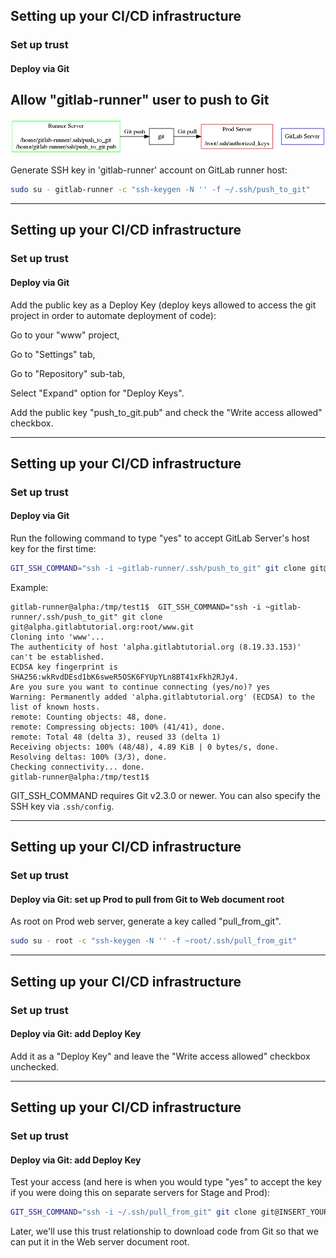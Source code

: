 ## Setting up your CI/CD infrastructure
### Set up trust
#### Deploy via Git

## Allow "gitlab-runner" user to push to Git

![img](img/deploy-git.png)

Generate SSH key in 'gitlab-runner' account on GitLab runner host:

```bash
sudo su - gitlab-runner -c "ssh-keygen -N '' -f ~/.ssh/push_to_git"
```
---
## Setting up your CI/CD infrastructure
### Set up trust
#### Deploy via Git

Add the public key as a Deploy Key (deploy keys allowed to access the
git project in order to automate deployment of code):

Go to your "www" project,

Go to "Settings" tab,

Go to "Repository" sub-tab,

Select "Expand" option for "Deploy Keys".

Add the public key "push_to_git.pub" and check the "Write access allowed" checkbox.

---
## Setting up your CI/CD infrastructure
### Set up trust
#### Deploy via Git

Run the following command to type "yes" to accept GitLab Server's host key for the first time:

```bash
GIT_SSH_COMMAND="ssh -i ~gitlab-runner/.ssh/push_to_git" git clone git@INSERT_YOUR_GITLAB_HOSTNAME_HERE:root/www.git
```

Example:

```
gitlab-runner@alpha:/tmp/test1$  GIT_SSH_COMMAND="ssh -i ~gitlab-runner/.ssh/push_to_git" git clone git@alpha.gitlabtutorial.org:root/www.git
Cloning into 'www'...
The authenticity of host 'alpha.gitlabtutorial.org (8.19.33.153)' can't be established.
ECDSA key fingerprint is SHA256:wkRvdDEsd1bK6sweR5OSK6FYUpYLn8BT41xFkh2RJy4.
Are you sure you want to continue connecting (yes/no)? yes
Warning: Permanently added 'alpha.gitlabtutorial.org' (ECDSA) to the list of known hosts.
remote: Counting objects: 48, done.
remote: Compressing objects: 100% (41/41), done.
remote: Total 48 (delta 3), reused 33 (delta 1)
Receiving objects: 100% (48/48), 4.89 KiB | 0 bytes/s, done.
Resolving deltas: 100% (3/3), done.
Checking connectivity... done.
gitlab-runner@alpha:/tmp/test1$
```
GIT_SSH_COMMAND requires Git v2.3.0 or newer. You can also specify the SSH key via `.ssh/config`.

---
## Setting up your CI/CD infrastructure
### Set up trust
#### Deploy via Git: set up Prod to pull from Git to Web document root

As root on Prod web server, generate a key called "pull_from_git".

```bash
sudo su - root -c "ssh-keygen -N '' -f ~root/.ssh/pull_from_git"
```


---
## Setting up your CI/CD infrastructure
### Set up trust
#### Deploy via Git: add Deploy Key

Add it as a "Deploy Key" and leave the "Write access allowed"
checkbox unchecked.

---
## Setting up your CI/CD infrastructure
### Set up trust
#### Deploy via Git: add Deploy Key
Test your access (and here is when you would type "yes" to accept
the key if you were doing this on separate servers for Stage and Prod):

```bash
GIT_SSH_COMMAND="ssh -i ~/.ssh/pull_from_git" git clone git@INSERT_YOUR_GITLAB_SERVER_HOSTNAME_HERE:root/www.git /tmp/www
```
Later, we'll use this trust relationship to download code from Git
so that we can put it in the Web server document root.

